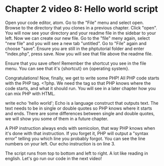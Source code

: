 # Chapter 2 video 8: Hello world script
Open your code editor, atom. Go to the "File" menu and select open. Browse to the directory that you clones in a previous chapter. Click "open". You will now see your directory and your readme file in the sidebar to your left. Now we can create our new file. Go to the "file" meny again, select "new file" and you will see a new tab "untitled". Go to "File" again and choose "save". Ensure you are still in the phptutorial folder and enter "index.php", press save. Now you will see that file above the readme file. 

Ensure that you save often! Remember the shortcut you see in the file menu. You can see that it's {shortcut} on {operating system}. 

Congratulations! Now, finally, we get to write some PHP! All PHP code starts with the PHP tag. <?php. We need the tag so that PHP knows where the code starts, and what it should run. You will see in a later chapter how you can mix PHP with HTML. 

write echo 'hello world'; Echo is a language construct that outputs text. The text needs to be in single or double quotes so PHP knows where it starts and ends. There are some differences between single and double quotes, we will show you some of them in a future chapter. 

A PHP instruction always ends with semicolon, that way PHP knows when it's done with that instruction. If you forget it, PHP will output a "syntax error" telling you which line you probably forgot. You can see the line numbers on your left. Our echo instruction is on line 3. 

The script runs from top to bottom and left to right. A lot like reading in english. Let's go run our code in the next video!